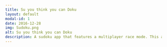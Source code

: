 ```yaml
---
title: Su you think you can Doku
layout: default
modal-id: 1
date: 2016-12-28
img: Sudoku.png
alt: Su you think you can Doku
description: A sudoku app that features a multiplayer race mode. This app is heavy on logic but also implements Google Play Games Services.<br>Find it on the Google Play Store <a href="https://play.google.com/store/apps/details?id=com.scottlindley.suyouthinkyoucandoku&hl=en">here</a>.
---
```

